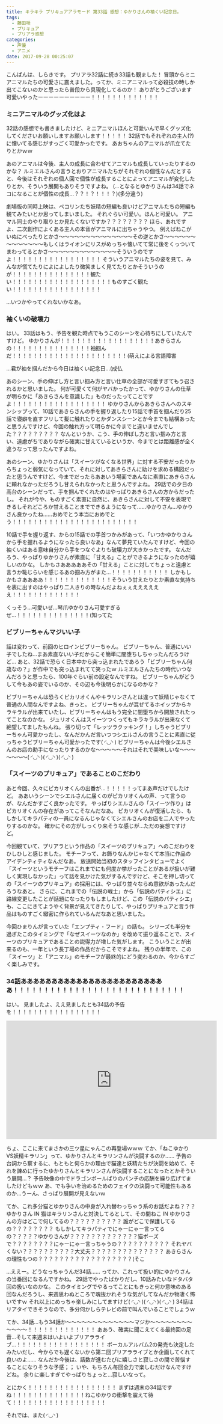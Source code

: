 ```yaml
---
title: キラキラ プリキュアアラモード 第33話 感想：ゆかりさんの袖くい記念日。
tags:
  - 藤田咲
  - プリキュア
  - プリアラ感想
categories:
  - 声優
  - アニメ
date: 2017-09-28 00:25:07
---
```


こんばんは、しらきです。
プリアラ32話に続き33話も観ました！
冒頭からミニアニマルたちの可愛さに震えました。ってか、ミニアニマルって必殺技の時しか出てこないのかと思ったら普段から具現化してるのか！
ありがとうございます可愛いやったーーーーーーーーーー！！！！！！！！！！！！！
<!-- more -->
### ミニアニマルのグッズ化はよ

32話の感想でも書きましたけど、ミニアニマルほんと可愛いんで早くグッズ化してくださいお願いしますお願いします！！！！！
32話でもそれぞれの主人(?)に懐いてる感じがすっごく可愛かったです。
あおちゃんのアニマルが爪立てたりとかｗｗ

あのアニマルは今後、主人の成長に合わせてアニマルも成長していったりするのかな？
ルミエルさんの言うとおりアニマルたちがそれぞれの個性なんだとすると、今後はそれぞれの個人回で個性が成長することによってアニマルが変化したりとか、そういう展開もありそうですよね。
(…となるとゆかりさんは34話でネコになることが個性の成長…？？！？！！！？)(多分違う)

劇場版の同時上映は、ペコリンたち妖精の短編も良いけどアニマルたちの短編も観てみたいとか思ってしまいました。
それぐらい可愛い。ほんと可愛い。
アニマル同士のやり取りとか見たくないですか？？？？？？？？
ほら、あれですよ、二次創作によくある主人の本音がアニマルに出ちゃうやつ。
例えばねこがいぬにべったりとかさ～～～～～～～～～～～～～～その逆とかさ～～～～～～～～～～～～～もしくはライオンにリスがめっちゃ懐いてて常に後をくっついてまわってるとかさ～～～～～～～～～～～～～そういうのですよ！！！！！！！！！！！！！！！！！
そういうアニマルたちの姿を見て、みんなが慌てたりによによしたり微笑ましく見てたりとかそういうのが！！！！！！！！！！！！！！！観たい！！！！！！！！！！！！！！！！！！！ものすごく観たい！！！！！！！！！！！！！！！！！

…いつかやってくれないかなあ。

### 袖くいの破壊力

はい。
33話はもう、予告を観た時点でもうこのシーンを心待ちにしていたんですけど。
ゆかりさんが！！！！！！！！！！！！！！！！！！あきらさんの！！！！！！！！！！！！！！！袖掴んだ！！！！！！！！！！！！！！！！！！！！！！(萌えによる言語障害

…君が袖を掴んだから今日は袖くい記念日…(成仏

あのシーン、手の伸ばし方と言い掴み方と言い仕草の全部が可愛すぎてもう召されるかと思いました。
何が可愛くて何がヤバかったかって、ゆかりさんの仕草が明らかに「あきらさんを意識した」ものだったってことですよ！！！！！！！！！！！！！！！！！！
ゆかりさんからあきらさんへのスキンシップって、10話であきらさんの手を握り返したり15話で手首を掴んだり25話で寝癖を直すフリして髪に触れたりとかダンスシーンとか今までも結構あったと思うんですけど、今回の触れ方って明らかに今までと違いませんでした？？？？？？？？？
なんというか、こう、手の伸ばし方と言い掴み方と言い、遠慮がちでありながら確実に甘えているというか、今までとは距離感が全く違うなって思ったんですよね。

あのシーン、ゆかりさんは「スイーツがなくなる世界」に対する不安だったりからちょっと弱気になっていて、それに対してあきらさんに助けを求める構図だったと思うんですけど、今までだったらああいう場面であんなに素直にあきらさんに頼れなかっただろうし甘えられなかったと思うんですよね。
29話での夕日の高台のシーンだって、手を掴んでくれたのはやっぱりあきらさんの方からだったし。
それが今や、ものすごく素直に自然に、あきらさんに対して不安を表現できるしそれどころか甘えることまでできるようになって……ゆかりさん…ゆかりさん良かったね……おめでとう本当におめでとう！！！！！！！！！！！！！！！！！！！！！！！！

10話で手を握り返す、からの15話での手首つかみがあって、「いつかゆかりさんから手を握れるようになったら良いなあ」なんて夢見ていたんですけど、今回の袖くいはある意味自分から手をつなぐよりも破壊力が大きかったです。
なんだろう、やっぱりゆかりさんが素直に「甘える」ことができるようになったのが嬉しいのかな。
しかもさあああああその「甘える」ことに対してちょっと遠慮と言うか恥じらいを感じるあの掴み方がまた…！！！！！！！！！！！
しかもしかもさああああ！！！！！！！！！！！！！そういう甘えたりとか素直な気持ちを表に出すのはやっぱり二人きりの時なんだよねぇぇええええええ！！！！！！！！！！！！！

くっそう…可愛いぜ…琴爪ゆかりさん可愛すぎるぜ…！！！！！！！！！！！！！！(知ってた

### ビブリーちゃんマジいい子

話は変わって、前回のヒロインビブリーちゃん。
ビブリーちゃん、普通にいい子でしたね…まあ素直ないい子だからこそ簡単に闇堕ちしちゃったんだろうけど…
あと、32話で恐らく日本中から突っ込まれたであろう「ビブリーちゃん何歳なの？」が作中でも突っ込まれてて笑ったｗ
ルミエルさんたちの時代いつなんだろうと思ったら、100年ぐらい前の設定なんですね。
ビブリーちゃんがどうして今もあの姿でいるのか、その辺も今後明らかになるのかな？

ビブリーちゃんは恐らくピカリオくんやキラリンさんとは違って妖精じゃなくて普通の人間なんですよね、きっと。
ビブリーちゃんが混ぜてるホイップからキラキラルが出来ていたし、ビブリーちゃんはもう完全に闇堕ちから開放されたってことなのかな。
ジュリオくんはスイーツつくってもキラキラルが出来なくて絶望してましたもんね。
張り切って「レッツラクッキング！」しちゃうビブリーちゃん可愛かったし、なんだかんだ言いつつシエルさんの言うことに素直に従っちゃうビブリーちゃん可愛かったです( ◜◡◝ )
ビブリーちゃんは今後シエルさんのお店の助手になったりするのかな～～～～～それはそれで美味しいな～～～～～～～( ◜◡◝ )( ◜◡◝ )( ◜◡◝ )

### 「スイーツのプリキュア」であることのこだわり

あと今回、久々にピカリオくんの出番が…！！！！！ってまあ声だけでしたけど。
ああいうシーンでシエルさんに届くのがピカリオくんの声、って言うのが、なんだかすごく良かったです。
やっぱりシエルさんの「スイーツ作り」はピカリオくんの存在があってこそなんだなあ。
ピカリオくんが復活したら、もしかしてキラパティの一員になるんじゃなくてシエルさんのお店を二人でやったりするのかな。
確かにその方がしっくり来そうな感じが…ただの妄想ですけど。

今回観ていて、プリアラという作品の「スイーツのプリキュア」へのこだわりをひしひしと感じました。
モチーフって、お飾りなんかじゃなくて本当に作品のアイデンティティなんだなあ。
放送開始当初のスタッフインタビューでよく「スイーツというモチーフはこれまでにも何度か挙がったことがあるが扱いが難しく実現しなかった」って話を見かけた気がするんですけど、そこを押し切っての「スイーツのプリキュア」の採用には、やっぱり並々ならぬ意欲があったんだろうなあと。
さらに、これまでの「伝説の戦士」から「伝説のパティシエ」に路線変更したことが話題になったりもしましたけど、この「伝説のパティシエ」も、ここにきてようやく背景が見えてきたりして、やっぱりプリキュアと言う作品はものすごく緻密に作られているんだなあと思いました。

今回ひまりんが言っていた「エンプティ・フード」の話も。
シリーズも半分を過ぎたこのタイミングで「なぜスイーツなのか」を改めて振り返ることで、スイーツのプリキュアであることの説得力が増した気がします。
こういうことが出来るのも、一年という長丁場の作品だからこそですよね。
残りの半年で、この「スイーツ」と「アニマル」のモチーフが最終的にどう変わるのか、今からすごく楽しみです。

### 34話ああああああああああああああああああああああああ！！！！！！！！！！！！！！！！！！！！！！！！！！！！

はい。
見ましたよ、ええ見ましたとも34話の予告を！！！！！！！！！！！！！！！！！

<iframe width="560" height="315" src="https://www.youtube.com/embed/pj2XB86BIvQ?rel=0" frameborder="0" allowfullscreen></iframe>

ちょ、ここに来てまさかの三ツ星にゃんこの再登場ｗｗｗ
てか、「ねこゆかりVS妖精キラリン」って、ゆかりさんとキラリンさんが決闘するのか……
予告の台詞から察するに、もともと何らかの理由で猫達と妖精たちが決闘を始めて、それを諌めに行ったゆかりさんとキラリンさんが決闘することになったとかそういう展開…？
予告映像の中でドラゴンボールばりのパンチの応酬を繰り広げてましたけどもｗｗ
あ、でも争いを治めるためのフェイクの決闘って可能性もあるのか…うーん、さっぱり展開が見えないｗ

てか、これ多分猫とゆかりさんの中身が入れ替わっちゃう系のお話だよね？？？
ゆかりさん IN 猫はキラリンさんと対決してるとして、その間ねこ IN ゆかりさんの方はどこで何してるの？？？？？？？？？？
誰がどこで保護してるの？？？？？？？？
もしかしてキラパティでにゃーにゃー言ってるの？？？？？ゆかりさんが？？？？？？？？？？？？？猫ポーズで？？？？？？？？にゃーにゃー言っちゃうの？？？？？？？？？？
それヤバくない？？？？？？？？？？大丈夫？？？？？？？？？？？？？？
あきらさんの理性もつの？？？？？？？？？？？？？？？？？？(そこ

…ええー。どうなっちゃうんだ34話……
ってか、これって扱い的にゆかりさんの当番回になるんですかね。
29話でやったばかりだし、10話みたいなドタバタ回の扱いなのかな。
このタイミングでやるってことにもきっと何か意味のある回なんだろうし、来週思わぬところで魂抜かれそうな気がしてなんだか物凄く怖いですｗ
それ以上にめっちゃ楽しみにしてますけど( ◜◡◝ )( ◜◡◝ )( ◜◡◝ )
34話はリアタイできそうなので、多分何かしらテレビの前で叫んでいることでしょうｗ

てか、34話…もう34話か～～～～～～～～～～～～～マジか～～～～～～～～～～～～！！！！！！！！！！！！！
ああう、確実に聞こえてくる最終回の足音…そして来週末はいよいよプリアラライブ…！！！！！！！！！！！！！！！！！
ボーカルアルバム2の発売も決定したみたいだし、今からでも遅くないから第二回プリアラライブとか企画してくれて良いのよ……
なんだか今後は、話数が進むたびに嬉しさと寂しさの間で苦悩することになりそうな予感；；
いや、もちろん毎回全力で楽しむだけなんですけどね。
余りに楽しすぎてやっぱりちょっと…寂しいなって。

とにかく！！！！！！！！！！！！！！！！！
まずは週末の34話ですね！！！！！！！！！！！！！！ねこゆかりの衝撃を震えて待て！！！！！！！！！！！！！！！！！！

それでは、また( ◜◡◝ )
